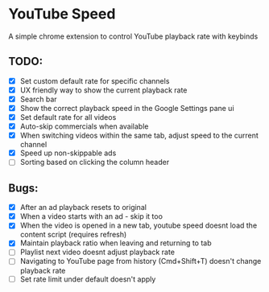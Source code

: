 # YouTube Speed

A simple chrome extension to control YouTube playback rate with keybinds


## TODO:

- [X] Set custom default rate for specific channels
- [X] UX friendly way to show the current playback rate
- [X] Search bar
- [X] Show the correct playback speed in the Google Settings pane ui
- [X] Set default rate for all videos
- [X] Auto-skip commercials when available
- [X] When switching videos within the same tab, adjust speed to the current channel
- [X] Speed up non-skippable ads
- [ ] Sorting based on clicking the column header

## Bugs:

- [X] After an ad playback resets to original
- [X] When a video starts with an ad - skip it too
- [X] When the video is opened in a new tab, youtube speed doesnt load the content script (requires refresh)
- [X] Maintain playback ratio when leaving and returning to tab
- [ ] Playlist next video doesnt adjust playback rate
- [ ] Navigating to YouTube page from history (Cmd+Shift+T) doesn't change playback rate
- [ ] Set rate limit under default doesn't apply
